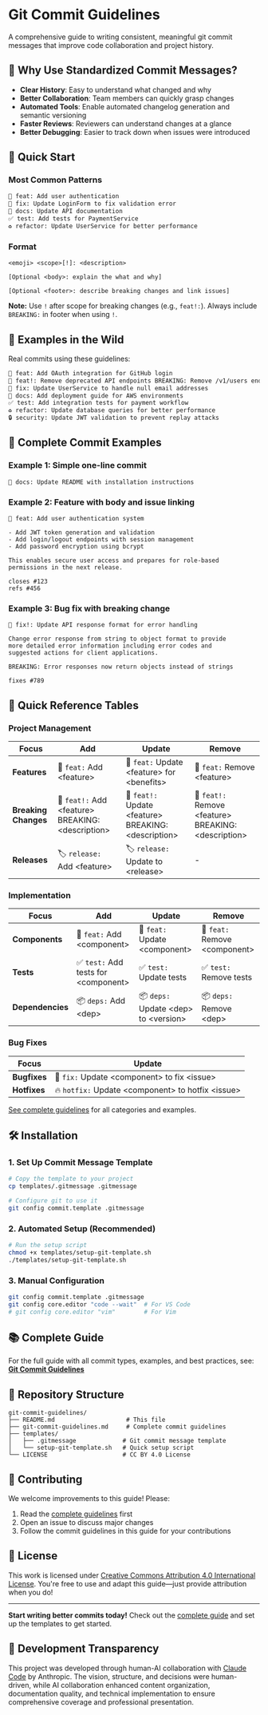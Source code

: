 # Git Commit Guidelines

A comprehensive guide to writing consistent, meaningful git commit messages that improve code collaboration and project history.

## 🚀 Why Use Standardized Commit Messages?

- **Clear History**: Easy to understand what changed and why
- **Better Collaboration**: Team members can quickly grasp changes
- **Automated Tools**: Enable automated changelog generation and semantic versioning
- **Faster Reviews**: Reviewers can understand changes at a glance
- **Better Debugging**: Easier to track down when issues were introduced

## 📖 Quick Start

### Most Common Patterns
```bash
🚀 feat: Add user authentication
🐛 fix: Update LoginForm to fix validation error
📝 docs: Update API documentation
✅ test: Add tests for PaymentService
♻️ refactor: Update UserService for better performance
```

### Format
```
<emoji> <scope>[!]: <description>

[Optional <body>: explain the what and why]

[Optional <footer>: describe breaking changes and link issues]
```

**Note:** Use `!` after scope for breaking changes (e.g., `feat!:`). Always include `BREAKING:` in footer when using `!`.

## 🌟 Examples in the Wild

Real commits using these guidelines:
```bash
🚀 feat: Add OAuth integration for GitHub login
🚀 feat!: Remove deprecated API endpoints BREAKING: Remove /v1/users endpoint
🐛 fix: Update UserService to handle null email addresses
📝 docs: Add deployment guide for AWS environments  
✅ test: Add integration tests for payment workflow
♻️ refactor: Update database queries for better performance
🔒 security: Update JWT validation to prevent replay attacks
```

## 📝 Complete Commit Examples

### **Example 1: Simple one-line commit**
```
📝 docs: Update README with installation instructions
```

### **Example 2: Feature with body and issue linking**
```
🚀 feat: Add user authentication system

- Add JWT token generation and validation
- Add login/logout endpoints with session management
- Add password encryption using bcrypt

This enables secure user access and prepares for role-based
permissions in the next release.

closes #123
refs #456
```

### **Example 3: Bug fix with breaking change**
```
🐛 fix!: Update API response format for error handling

Change error response from string to object format to provide
more detailed error information including error codes and
suggested actions for client applications.

BREAKING: Error responses now return objects instead of strings

fixes #789
```

## 🎯 Quick Reference Tables

### Project Management
| Focus                | Add                                                 | Update                                                 | Remove                                                 |
|----------------------|-----------------------------------------------------|--------------------------------------------------------|--------------------------------------------------------|
| **Features**         | 🚀 `feat:` Add \<feature>                           | 🚀 `feat:` Update \<feature> for \<benefits>           | 🚀 `feat:` Remove \<feature>                           |
| **Breaking Changes** | 🚀 `feat!:` Add \<feature> BREAKING: \<description> | 🚀 `feat!:` Update \<feature> BREAKING: \<description> | 🚀 `feat!:` Remove \<feature> BREAKING: \<description> |
| **Releases**         | 🏷️ `release:` Add \<feature>                       | 🏷️ `release:` Update to \<release>                    | -                                                      |

### Implementation
| Focus            | Add                                  | Update                                 | Remove                         |
|------------------|--------------------------------------|----------------------------------------|--------------------------------|
| **Components**   | 🚀 `feat:` Add \<component>          | 🚀 `feat:` Update \<component>         | 🚀 `feat:` Remove \<component> |
| **Tests**        | ✅ `test:` Add tests for \<component> | ✅ `test:` Update tests                 | ✅ `test:` Remove tests         |
| **Dependencies** | 📦 `deps:` Add \<dep>                | 📦 `deps:` Update \<dep> to \<version> | 📦 `deps:` Remove \<dep>       |

### Bug Fixes
| Focus        | Update                                              |
|--------------|-----------------------------------------------------|
| **Bugfixes** | 🐛 `fix:` Update \<component> to fix \<issue>       |
| **Hotfixes** | 🔥 `hotfix:` Update \<component> to hotfix \<issue> |

[See complete guidelines](./git-commit-guidelines.md) for all categories and examples.

## 🛠️ Installation

### 1. Set Up Commit Message Template
```bash
# Copy the template to your project
cp templates/.gitmessage .gitmessage

# Configure git to use it
git config commit.template .gitmessage
```

### 2. Automated Setup (Recommended)
```bash
# Run the setup script
chmod +x templates/setup-git-template.sh
./templates/setup-git-template.sh
```

### 3. Manual Configuration
```bash
git config commit.template .gitmessage
git config core.editor "code --wait"  # For VS Code
# git config core.editor "vim"        # For Vim
```

## 📚 Complete Guide

For the full guide with all commit types, examples, and best practices, see:
**[Git Commit Guidelines](./git-commit-guidelines.md)**

## 📁 Repository Structure

```
git-commit-guidelines/
├── README.md                    # This file
├── git-commit-guidelines.md     # Complete commit guidelines
├── templates/
│   ├── .gitmessage             # Git commit message template
│   └── setup-git-template.sh   # Quick setup script
└── LICENSE                     # CC BY 4.0 License
```

## 🤝 Contributing

We welcome improvements to this guide! Please:

1. Read the [complete guidelines](./git-commit-guidelines.md) first
2. Open an issue to discuss major changes
3. Follow the commit guidelines in this guide for your contributions

## 📄 License

This work is licensed under [Creative Commons Attribution 4.0 International License](./LICENSE). You're free to use and adapt this guide—just provide attribution when you do!

---

**Start writing better commits today!** 
Check out the [complete guide](./git-commit-guidelines.md) and set up the templates to get started.

## 🤖 Development Transparency

This project was developed through human-AI collaboration with [Claude Code](https://claude.ai/code) by Anthropic. The vision, structure, and decisions were human-driven, while AI collaboration enhanced content organization, documentation quality, and technical implementation to ensure comprehensive coverage and professional presentation.